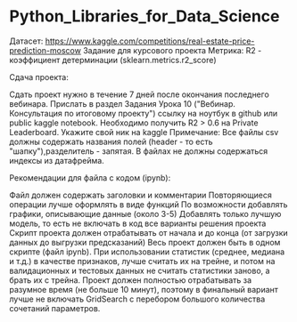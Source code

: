 # Python_Libraries_for_Data_Science
Датасет: https://www.kaggle.com/competitions/real-estate-price-prediction-moscow
Задание для курсового проекта
Метрика: R2 - коэффициент детерминации (sklearn.metrics.r2_score)

Сдача проекта:

Сдать проект нужно в течение 7 дней после окончания последнего вебинара.
Прислать в раздел Задания Урока 10 ("Вебинар. Консультация по итоговому проекту") ссылку на ноутбук в github или public kaggle notebook.
Необходимо получить R2 > 0.6 на Private Leaderboard.
Укажите свой ник на kaggle
Примечание: Все файлы csv должны содержать названия полей (header - то есть "шапку"),разделитель - запятая. В файлах не должны содержаться индексы из датафрейма.

Рекомендации для файла с кодом (ipynb):

Файл должен содержать заголовки и комментарии
Повторяющиеся операции лучше оформлять в виде функций
По возможности добавлять графики, описывающие данные (около 3-5)
Добавлять только лучшую модель, то есть не включать в код все варианты решения проекта
Скрипт проекта должен отрабатывать от начала и до конца (от загрузки данных до выгрузки предсказаний)
Весь проект должен быть в одном скрипте (файл ipynb).
При использовании статистик (среднее, медиана и т.д.) в качестве признаков, лучше считать их на трейне, и потом на валидационных и тестовых данных не считать статистики заново, а брать их с трейна.
Проект должен полностью отрабатывать за разумное время (не больше 10 минут), поэтому в финальный вариант лучше не включать GridSearch с перебором большого количества сочетаний параметров.
